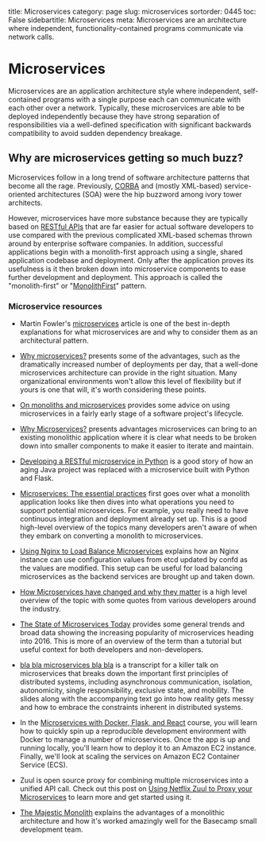 title: Microservices
category: page
slug: microservices
sortorder: 0445
toc: False
sidebartitle: Microservices
meta: Microservices are an architecture where independent, functionality-contained programs communicate via network calls.


# Microservices
Microservices are an application architecture style where independent,
self-contained programs with a single purpose each can communicate with
each other over a network. Typically, these microservices are able to be
deployed independently because they have strong separation of 
responsibilities via a well-defined specification with significant 
backwards compatibility to avoid sudden dependency breakage.


## Why are microservices getting so much buzz?
Microservices follow in a long trend of software architecture patterns
that become all the rage. Previously, 
[CORBA](https://en.wikipedia.org/wiki/Common_Object_Request_Broker_Architecture) 
and (mostly XML-based) service-oriented architectures (SOA) were the
hip buzzword among ivory tower architects.

However, microservices have more substance because they are typically based
on [RESTful APIs](/application-programming-interfaces.html) that are far
easier for actual software developers to use compared with the previous 
complicated XML-based schemas thrown around by enterprise software companies.
In addition, successful applications begin with a monolith-first approach using
a single, shared application codebase and deployment. Only after the application
proves its usefulness is it then broken down into microservice components to
ease further development and deployment. This approach is called the 
"monolith-first" or 
"[MonolithFirst](http://martinfowler.com/bliki/MonolithFirst.html)" pattern.


### Microservice resources
* Martin Fowler's 
  [microservices](http://martinfowler.com/articles/microservices.html)
  article is one of the best in-depth explanations for what microservices are
  and why to consider them as an architectural pattern.

* [Why microservices?](http://dev.otto.de/2016/03/20/why-microservices/)
  presents some of the advantages, such as the dramatically increased number 
  of deployments per day, that a well-done microservices architecture can
  provide in the right situation. Many organizational environments won't 
  allow this level of flexibility but if yours is one that will, it's worth
  considering these points.

* [On monoliths and microservices](http://dev.otto.de/2015/09/30/on-monoliths-and-microservices/)
  provides some advice on using microservices in a fairly early stage of
  a software project's lifecycle.

* [Why Microservices?](https://dev.otto.de/2016/03/20/why-microservices/)
  presents advantages microservices can bring to an existing monolithic
  application where it is clear what needs to be broken down into smaller
  components to make it easier to iterate and maintain.

* [Developing a RESTful microservice in Python](http://www.skybert.net/python/developing-a-restful-micro-service-in-python/)
  is a good story of how an aging Java project was replaced with a
  microservice built with Python and Flask.

* [Microservices: The essential practices](http://technologyconversations.com/2015/11/10/microservices-the-essential-practices/)
  first goes over what a monolith application looks like then dives into what 
  operations you need to support potential microservices. For example, you really 
  need to have continuous integration and deployment already set up. This is a
  good high-level overview of the topics many developers aren't aware of when they
  embark on converting a monolith to microservices.

* [Using Nginx to Load Balance Microservices](https://hagbarddenstore.se/posts/2016-03-11/using-nginx-to-load-balance-microservices/)
  explains how an Nginx instance can use configuration values from etcd
  updated by confd as the values are modified. This setup can be useful for
  load balancing microservices as the backend services are brought up
  and taken down.

* [How Microservices have changed and why they matter](http://thenewstack.io/microservices-changed-matter/)
  is a high level overview of the topic with some quotes from
  various developers around the industry.

* [The State of Microservices Today](http://blog.codeship.com/the-state-of-microservices-today/)
  provides some general trends and broad data showing the increasing 
  popularity of microservices heading into 2016. This is more of an
  overview of the term than a tutorial but useful context for both
  developers and non-developers.

* [bla bla microservices bla bla](http://jonasboner.com/bla-bla-microservices-bla-bla/) 
  is a transcript for a killer talk on microservices that breaks down the
  important first principles of distributed systems, including asynchronous 
  communication, isolation, autonomicity, single responsibility, 
  exclusive state, and mobility. The slides along with the accompanying
  text go into how reality gets messy and how to embrace the constraints
  inherent in distributed systems.

* In the [Microservices with Docker, Flask, and React](http://testdriven.io/) course, you will learn how to quickly spin up a reproducible development environment with Docker to manage a number of microservices. Once the app is up and running locally, you'll learn how to deploy it to an Amazon EC2 instance. Finally, we'll look at scaling the services on Amazon EC2 Container Service (ECS).

* Zuul is open source proxy for combining multiple microservices into a 
  unified API call. Check out this post on 
  [Using Netflix Zuul to Proxy your Microservices](https://blog.heroku.com/using_netflix_zuul_to_proxy_your_microservices)
  to learn more and get started using it.

* [The Majestic Monolith](https://m.signalvnoise.com/the-majestic-monolith/)
  explains the advantages of a monolithic architecture and how it's worked
  amazingly well for the Basecamp small development team.
